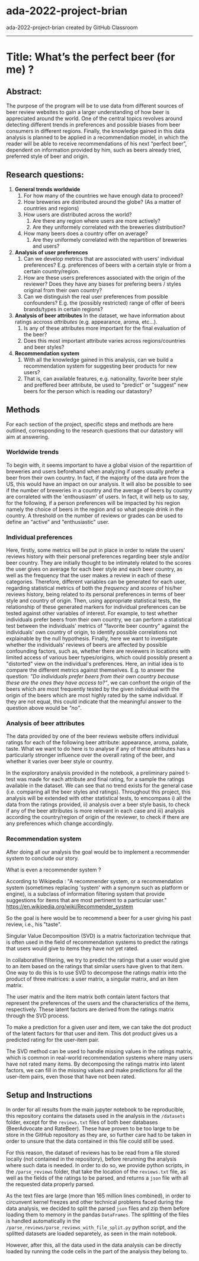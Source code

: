 # ada-2022-project-brian
ada-2022-project-brian created by GitHub Classroom

___ 

# Title: What’s the perfect beer (for me) ?

## Abstract:
The purpose of the program will be to use data from different sources of beer review websites to gain a larger understanding of how beer is appreciated around the world. One of the central topics revolves around detecting different trends in preferences and possible biases from beer consumers in different regions. Finally, the knowledge gained in this data analysis is planned to be applied in a recommendation model, in which the reader will be able to receive recommendations of his next “perfect beer”, dependent on information provided by him, such as beers already tried, preferred style of beer and origin.

## Research questions: 
1. **General trends worldwide**
	1. For how many of the countries we have enough data to proceed?
	2. How breweries are distributed around the globe? (As a matter of countries and regions)
	3. How users are distributed across the world?
		1. Are there any region where users are more actively?
		2. Are they uniformely correlated with the breweries distribution?
	4. How many beers does a country offer on average?
		1. Are they uniformely correlated with the repartition of breweries and users?
2. **Analysis of user preferences**
	1. Can we develop metrics that are associated with users' individual preferences? E.g. preferences of beers with a certain style or from a certain country/region.
	2. How are these users preferences associated with the origin of the reviewer? Does they have any biases for prefering beers / styles original from their own country?
	3. Can we distinguish the real user preferences from possible confounders? E.g. the (possibly restricted) range of offer of beers brands/types in certain regions?
3. **Analysis of beer attributes**
	In the dataset, we have information about ratings accross *attributes* (e.g. appearance, aroma, etc...). 
	1. Is any of these attributes more important for the final evaluation of the beer?
	2. Does this most important attribute varies across regions/countries and beer styles?
4. **Recommendation system**
	1. With all the knowledge gained in this analysis, can we build a recommendation system for suggesting beer products for new users?
	2. That is, can available features, e.g. nationality, favorite beer style and preffered beer attribute, be used to "predict" or "suggest" new beers for the person which is reading our datastory? 


## Methods
For each section of the project, specific steps and methods are here outlined, corresponding to the research questions that our datastory will aim at answering.

### Worldwide trends 

To begin with, it seems important to have a global vision of the repartition of breweries and users beforehand when analyzing if users usually prefer a beer from their own country. In fact, if the majority of the data are from the US, this would have an impact on our analysis.
It will also be possible to see if the number of breweries in a country and the average of beers by country are corraleted with the 'enthousiasm' of users. In fact, it will help us to say, for the following, if a person preferences will be impacted by his region namely the choice of beers in the region and so what people drink in the country. A threshold on the number of reviews or grades can be used to define an “active” and "enthusiastic" user.


### Individual preferences
Here, firstly, some metrics will be put in place in order to relate the users' reviews history with their personal preferences regarding beer style and/or beer country. They are initially thought to be intimately related to the scores the user gives on average for each beer style and each beer country, as well as the frequency that the user makes a review in each of these categories. Therefore, different variables can be generated for each user, regarding statistical metrics of both the *frequency* and *scores* of his/her reviews history, being related to its personal preferences in terms of beer style and country of origin.
Then, using appropriate statistical tests, the relationship of these generated markers for individual preferences can be tested against other variables of interest. For example, to test whether individuals prefer beers from their own country, we can perform a statistical test between the individuals' metrics of "favorite beer country" against the individuals' own country of origin, to identify possible correlations not explainable by the null hypothesis.
Finally, here we want to investigate whether the individuals' reviews of beers are affected by possible confounding factors, such as, whether there are reviewers in locations with limited access of various beer types/origins, which could possibly present a "distorted" view on the individual's preferences. Here, an initial idea is to compare the different metrics against themselves. E.g. to answer the question: *"Do individuals prefer beers from their own country because these are the ones they have access to?"*, we can confront the origin of the beers which are most frequently tested by the given individual with the origin of the beers which are most highly rated by the same individual. If they are not equal, this could indicate that the meaningful answer to the question above would be *"no"*.

### Analysis of beer attributes

The data provided by one of the beer reviews website offers individual ratings for each of the following beer attribute: appearance, aroma, palate, taste. What we want to do here is to analyse if any of these attributes has a particularly stronger influence over the overall rating of the beer, and whether it varies over beer style or country.

In the exploratory analysis provided in the notebook, a preliminary paired t-test was made for each attribute and final rating, for a sample the ratings available in the dataset. We can see that no trend exists for the general case (i.e. comparing all the beer styles and ratings). Throughout this project, this analysis will be extended with other statistical tests, to emcompass i) all the data from the ratings provided, ii) analysis over a beer style basis, to check if any of the beer attributes is more relevant in each case and iii) analysis according the country/region of origin of the reviewer, to check if there are any preferences which change accordingly.   

### Recommendation system

After doing all our analysis the goal would be to implement a recommender system to conclude our story.

What is even a recommender system ?

According to Wikipedia : "A recommender system, or a recommendation system (sometimes replacing 'system' with a synonym such as platform or engine), is a subclass of information filtering system that provide suggestions for items that are most pertinent to a particular user." https://en.wikipedia.org/wiki/Recommender_system

So the goal is here would be to recommend a beer for a user giving his past review, i.e., his "taste".

Singular Value Decomposition (SVD) is a matrix factorization technique that is often used in the field of recommendation systems to predict the ratings that users would give to items they have not yet rated.

In collaborative filtering, we try to predict the ratings that a user would give to an item based on the ratings that similar users have given to that item. One way to do this is to use SVD to decompose the ratings matrix into the product of three matrices: a user matrix, a singular matrix, and an item matrix.

The user matrix and the item matrix both contain latent factors that represent the preferences of the users and the characteristics of the items, respectively. These latent factors are derived from the ratings matrix through the SVD process.

To make a prediction for a given user and item, we can take the dot product of the latent factors for that user and item. This dot product gives us a predicted rating for the user-item pair.

The SVD method can be used to handle missing values in the ratings matrix, which is common in real-world recommendation systems where many users have not rated many items. By decomposing the ratings matrix into latent factors, we can fill in the missing values and make predictions for all the user-item pairs, even those that have not been rated.

## Setup and Instructions

In order for all results from the main jupyter notebook to be reproducible, this repository contains the datasets used in the analysis in the `/datasets` folder, except for the `reviews.txt` files of both beer databases (BeerAdvocate and RateBeer). These have proven to be too large to be store in the GitHub repository as they are, so further care had to be taken in order to unsure that the data contained in this file could still be used.

For this reason, the dataset of reviews has to be read from a file stored locally (not contained in the repository), before rerunning the analysis where such data is needed. In order to do so, we provide python scripts, in the `/parse_reviews` folder, that take the location of the `reviews.txt` file, as well as the fields of the ratings to be parsed, and returns a `json` file with all the requested data properly parsed.

As the text files are large (more than 165 million lines combined), in order to circunvent kernel freezes and other technical problems faced during the data analysis, we decided to split the parsed `json` files and zip them before loading them to memory in the pandas `DataFrames`. The splitting of the files is handled automatically in the `/parse_reviews/parse_reviews_with_file_split.py` python script, and the splitted datasets are loaded separetely, as seen in the main notebook.

However, after this, all the data used in the data analysis can be directly loaded by running the code cells in the part of the analysis they belong to.
